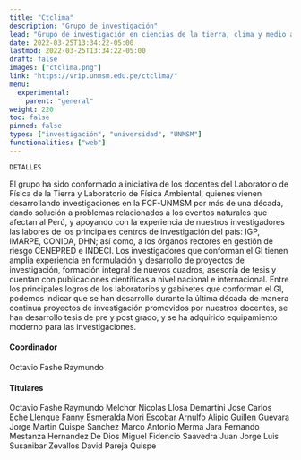 ```yaml
---
title: "Ctclima"
description: "Grupo de investigación"
lead: "Grupo de investigación en ciencias de la tierra, clima y medio ambiente. Estudian la tierra sólida, el clima y el medio ambiente desde un punto de vista físico."
date: 2022-03-25T13:34:22-05:00
lastmod: 2022-03-25T13:34:22-05:00
draft: false
images: ["ctclima.png"]
link: "https://vrip.unmsm.edu.pe/ctclima/"
menu:
  experimental:
    parent: "general"
weight: 220
toc: false
pinned: false
types: ["investigación", "universidad", "UNMSM"]
functionalities: ["web"]
---
```


```text
DETALLES
```

El grupo ha sido conformado a iniciativa de los docentes del Laboratorio de Física de la Tierra y Laboratorio de Física Ambiental, quienes vienen desarrollando investigaciones en la FCF-UNMSM por más de una década, dando solución a problemas relacionados a los eventos naturales que afectan al Perú, y apoyando con la experiencia de nuestros investigadores las labores de los principales centros de investigación del país: IGP, IMARPE, CONIDA, DHN; así como, a los órganos rectores en gestión de riesgo CENEPRED e INDECI. Los investigadores que conforman el GI tienen amplia experiencia en formulación y desarrollo de proyectos de investigación, formación integral de nuevos cuadros, asesoría de tesis y cuentan con publicaciones científicas a nivel nacional e internacional. Entre los principales logros de los laboratorios y gabinetes que conforman el GI, podemos indicar que se han desarrollo durante la última década de manera continua proyectos de investigación promovidos por nuestros docentes, se han desarrollo tesis de pre y post grado, y se ha adquirido equipamiento moderno para las investigaciones.

#### Coordinador

Octavio Fashe Raymundo

#### Titulares

Octavio Fashe Raymundo
Melchor Nicolas Llosa Demartini
Jose Carlos Eche Llenque
Fanny Esmeralda Mori Escobar
Arnulfo Alipio Guillen Guevara
Jorge Martin Quispe Sanchez
Marco Antonio Merma Jara
Fernando Mestanza Hernandez
De Dios Miguel Fidencio Saavedra Juan
Jorge Luis Susanibar Zevallos
David Pareja Quispe
